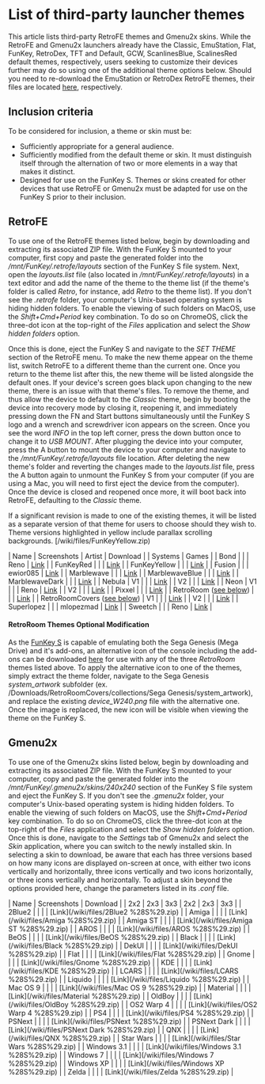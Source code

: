 # List of third-party launcher themes


This article lists third-party RetroFE themes and Gmenu2x skins. While the RetroFE and Gmenu2x launchers already have the Classic, EmuStation, Flat, FunKey, RetroDex, TFT and Default, GCW, ScanlinesBlue, ScalinesRed default themes, respectively, users seeking to customize their devices further may do so using one of the additional theme options below. Should you need to re-download the EmuStation or RetroDex RetroFE themes, their files are located [here](/wiki/files/RetroDex.zip), respectively.

## Inclusion criteria

To be considered for inclusion, a theme or skin must be:

* Sufficiently appropriate for a general audience.
* Sufficiently modified from the default theme or skin. It must distinguish itself through the alternation of two or more elements in a way that makes it distinct.
* Designed for use on the FunKey S. Themes or skins created for other devices that use RetroFE or Gmenu2x must be adapted for use on the FunKey S prior to their inclusion.

## RetroFE

To use one of the RetroFE themes listed below, begin by downloading and extracting its associated ZIP file. With the FunKey S mounted to your computer, first copy and paste the generated folder into the _/mnt/FunKey/.retrofe/layouts_ section of the FunKey S file system. Next, open the _layouts.list_ file (also located in _/mnt/FunKey/.retrofe/layouts_) in a text editor and add the name of the theme to the theme list (if the theme's folder is called _Retro_, for instance, add _Retro_ to the theme list). If you don't see the _.retrofe_ folder, your computer's Unix-based operating system is hiding hidden folders. To enable the viewing of such folders on MacOS, use the _Shift+Cmd+Period_ key combination. To do so on ChromeOS, click the three-dot icon at the top-right of the _Files_ application and select the _Show hidden folders_ option.

Once this is done, eject the FunKey S and navigate to the _SET THEME_ section of the RetroFE menu. To make the new theme appear on the theme list, switch RetroFE to a different theme than the current one. Once you return to the theme list after this, the new theme will be listed alongside the default ones. If your device's screen goes black upon changing to the new theme, there is an issue with that theme's files. To remove the theme, and thus allow the device to default to the _Classic_ theme, begin by booting the device into recovery mode by closing it, reopening it, and immediately pressing down the FN and Start buttons simultaneously until the FunKey S logo and a wrench and screwdriver icon appears on the screen. Once you see the word _INFO_ in the top left corner, press the down button once to change it to _USB MOUNT_. After plugging the device into your computer, press the A button to mount the device to your computer and navigate to the _/mnt/FunKey/.retrofe/layouts_ file location. After deleting the new theme's folder and reverting the changes made to the _layouts.list_ file, press the A button again to unmount the FunKey S from your computer (if you are using a Mac, you will need to first eject the device from the computer). Once the device is closed and reopened once more, it will boot back into RetroFE, defaulting to the _Classic_ theme.

If a significant revision is made to one of the existing themes, it will be listed as a separate version of that theme for users to choose should they wish to. Theme versions highlighted in yellow include parallax scrolling backgrounds.
[/wiki/files/FunKeyYellow.zip)

| Name | Screenshots | Artist | Download |
| Systems | Games |
| Bond |  |  | Reno | [Link](/wiki/files/Bond.zip) |
| FunKeyRed |  |  | [Link](/wiki/files/FunKeyRed.zip) |
| FunKeyYellow |  |  | [Link](/wiki/files/FunKeyYellow.zip) |
| Fusion |  |  | ewior085 | [Link](/wiki/files/Fusion-V1-2.zip) |
| Marblewave |  |  | [Link](/wiki/files/Marblewave-V1-3.zip) |
| MarblewaveBlue |  |  | [Link](/wiki/files/MarblewaveBlue-V1-2.zip) |
| MarblewaveDark |  |  | [Link](/wiki/files/MarblewaveDark-V1-3.zip) |
| Nebula | V1 |  |  | [Link](/wiki/files/Nebula.zip) |
| V2 |  |  | [Link](/wiki/files/Nebula-V2-3.zip) |
| Neon | V1 |  |  | Reno | [Link](/wiki/files/Neon-V1-2.zip) |
| V2 |  |  | [Link](/wiki/files/Neon-V2-2.zip) |
| Pixxel |  |  | [Link](/wiki/files/Pixxel-V1-2.zip) |
| RetroRoom ([see below](#retroroom-theme-optional-modification)) |  |  | [Link](/wiki/files/RetroRoom-V1-2.zip) |
| RetroRoomCovers ([see below](#retroroom-theme-optional-modification)) | V1 |  |  | [Link](/wiki/files/RetroRoomCovers-V1-2.zip) |
| V2 |  |  | [Link](/wiki/files/RetroRoomCovers-V2-2.zip) |
| Superlopez |  |  | mlopezmad | [Link](/wiki/files/Superlopez.zip) |
| Sweetch |  |  | Reno | [Link](/wiki/files/Sweetch-V1.zip) |

#### RetroRoom Themes Optional Modification

As the [FunKey S](/wiki/FunKey_S.md "FunKey S") is capable of emulating both the Sega Genesis (Mega Drive) and it's add-ons, an alternative icon of the console including the add-ons can be downloaded [here](/wiki/File:Device_W240.png.md "File:Device W240.png") for use with any of the three _RetroRoom_ themes listed above. To apply the alternative icon to one of the themes, simply extract the theme folder, navigate to the Sega Genesis _system_artwork_ subfolder (ex. /Downloads/RetroRoomCovers/collections/Sega Genesis/system_artwork), and replace the existing _device_W240.png_ file with the alternative one. Once the image is replaced, the new icon will be visible when viewing the theme on the FunKey S.

## Gmenu2x

To use one of the Gmenu2x skins listed below, begin by downloading and extracting its associated ZIP file. With the FunKey S mounted to your computer, copy and paste the generated folder into the _/mnt/FunKey/.gmenu2x/skins/240x240_ section of the FunKey S file system and eject the FunKey S. If you don't see the _.gmenu2x_ folder, your computer's Unix-based operating system is hiding hidden folders. To enable the viewing of such folders on MacOS, use the _Shift+Cmd+Period_ key combination. To do so on ChromeOS, click the three-dot icon at the top-right of the _Files_ application and select the _Show hidden folders_ option. Once this is done, navigate to the _Settings_ tab of Gmenu2x and select the _Skin_ application, where you can switch to the newly installed skin. In selecting a skin to download, be aware that each has three versions based on how many icons are displayed on-screen at once, with either two icons vertically and horizontally, three icons vertically and two icons horizontally, or three icons vertically and horizontally. To adjust a skin beyond the options provided here, change the parameters listed in its _.conf_ file.

| Name | Screenshots | Download |
| 2x2 | 2x3 | 3x3 | 2x2 | 2x3 | 3x3 |
| 2Blue2 |  |  |  | [Link](/wiki/files/2Blue2 %28S%29.zip) |
| Amiga |  |  |  | [Link](/wiki/files/Amiga %28S%29.zip) |
| Amiga ST |  |  |  | [Link](/wiki/files/Amiga ST %28S%29.zip) |
| AROS |  |  |  | [Link](/wiki/files/AROS %28S%29.zip) |
| BeOS |  |  |  | [Link](/wiki/files/BeOS %28S%29.zip) |
| Black |  |  |  | [Link](/wiki/files/Black %28S%29.zip) |
| DekUI |  |  |  | [Link](/wiki/files/DekUI %28S%29.zip) |
| Flat |  |  |  | [Link](/wiki/files/Flat %28S%29.zip) |
| Gnome |  |  |  | [Link](/wiki/files/Gnome %28S%29.zip) |
| KDE |  |  |  | [Link](/wiki/files/KDE %28S%29.zip) |
| LCARS |  |  |  | [Link](/wiki/files/LCARS %28S%29.zip) |
| Liquido |  |  |  | [Link](/wiki/files/Liquido %28S%29.zip) |
| Mac OS 9 |  |  |  | [Link](/wiki/files/Mac OS 9 %28S%29.zip) |
| Material |  |  |  | [Link](/wiki/files/Material %28S%29.zip) |
| OldBoy |  |  |  | [Link](/wiki/files/OldBoy %28S%29.zip) |
| OS2 Warp 4 |  |  |  | [Link](/wiki/files/OS2 Warp 4 %28S%29.zip) |
| PS4 |  |  |  | [Link](/wiki/files/PS4 %28S%29.zip) |
| PSNext |  |  |  | [Link](/wiki/files/PSNext %28S%29.zip) |
| PSNext Dark |  |  |  | [Link](/wiki/files/PSNext Dark %28S%29.zip) |
| QNX |  |  |  | [Link](/wiki/files/QNX %28S%29.zip) |
| Star Wars |  |  |  | [Link](/wiki/files/Star Wars %28S%29.zip) |
| Windows 3.1 |  |  |  | [Link](/wiki/files/Windows 3.1 %28S%29.zip) |
| Windows 7 |  |  |  | [Link](/wiki/files/Windows 7 %28S%29.zip) |
| Windows XP |  |  |  | [Link](/wiki/files/Windows XP %28S%29.zip) |
| Zelda |  |  |  | [Link](/wiki/files/Zelda %28S%29.zip) |

